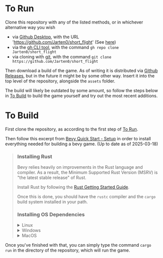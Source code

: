 # To Run
Clone this repository with any of the listed methods, or in whichever alternative way you wish 
- via [Github Desktop](https://desktop.github.com/download/), with the URL 'https://github.com/Jarten0/short_flight' (See [here](https://docs.github.com/en/desktop/adding-and-cloning-repositories/cloning-and-forking-repositories-from-github-desktop#cloning-a-repository))
- via the [gh CLI tool](https://github.com/cli/cli?tab=readme-ov-file#installation), with the command ```gh repo clone Jarten0/short_flight```
- via cloning with [git](https://git-scm.com/downloads), with the command ```git clone https://github.com/Jarten0/short_flight```

Then download a build of the game. As of writing it is distributed via [Github Releases](https://github.com/Jarten0/short_flight/releases), but in the future it might be by some other way.
Insert it into the top level of the repository, alongside the `assets` folder.

The build will likely be outdated by some amount, so follow the steps below in [To Build](https://github.com/Jarten0/short_flight?tab=readme-ov-file#to-build) to build the game yourself and try out the most recent additions. 

# To Build
First clone the repository, as according to the first step of [To Run](https://github.com/Jarten0/short_flight?tab=readme-ov-file#to-run).

Then follow this excerpt from [Bevy Quick Start - Setup](https://bevyengine.org/learn/quick-start/getting-started/setup/#rust-setup) in order to install everything needed for building a bevy game.
(Up to date as of 2025-03-18)

>    ### Installing Rust
>    Bevy relies heavily on improvements in the Rust language and compiler.
>    As a result, the Minimum Supported Rust Version (MSRV) is "the latest stable release" of Rust.
>
>    Install Rust by following the [Rust Getting Started Guide](https://www.rust-lang.org/learn/get-started).
>
>    Once this is done, you should have the ```rustc``` compiler and the ```cargo``` build system installed in your path.
>
>    ### Installing OS Dependencies
>
>    <details>
>    <summary>
>    Linux
>    </summary>
>
>    Follow the instructions at [Linux Dependencies](https://github.com/bevyengine/bevy/blob/latest/docs/linux_dependencies.md)
>    </details>
>
>    <details>
>    <summary>
>    Windows
>    </summary>
>
>    * Run the [Visual Studio 2019 build tools installer](https://visualstudio.microsoft.com/thank-you-downloading-visual-studio/?sku=BuildTools&rel=16)
>    * For easy setup, select the ```Desktop development with C++``` workload in the installer.
>    * For a minimal setup, follow these steps:
>        1. In the installer, navigate to `Individual components`
>        2. Select the latest `MSVC` for your architecture and version of Windows
>        3. Select the latest `Windows SDK` for your version of Windows
>        4. Select the `C++ CMake tools` for Windows component
>        5. Install the components
>    </details>
>
>    <details>
>    <summary> MacOS </summary>
>
>    Install the Xcode command line tools with `xcode-select --install` or the [Xcode app](https://apps.apple.com/en/app/xcode/id497799835)
>    </details>

Once you've finished with that, you can simply type the command `cargo run` in the directory of the repository, which will run the game. 
